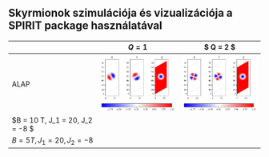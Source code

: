 ## Skyrmionok szimulációja és vizualizációja a SPIRIT package használatával


|          | $Q = 1$ |$ Q = 2 $|
|----------|-------|-------|
| ALAP     |    <img src="IMG/Q1_setup.png" alt="q1_s" width="200"/> | <img src="IMG/Q2_setup.png" alt="q2_s" width="200"/>     |
| $B = 10 T, J_1 = 20,  J_2 = -8 $|       |       |
| $B = 5 T, J_1 = 20, J_2 = -8$ |       |       |
